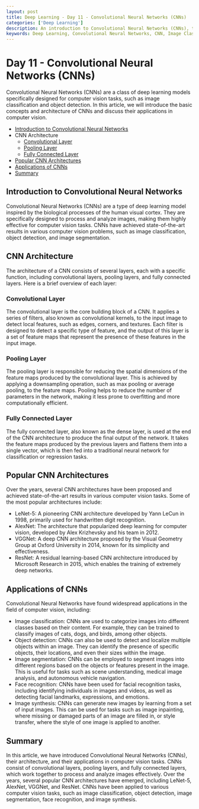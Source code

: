 ```yaml
---
layout: post
title: Deep Learning - Day 11 - Convolutional Neural Networks (CNNs)
categories: ['Deep Learning']
description: An introduction to Convolutional Neural Networks (CNNs), their architecture, and applications in computer vision tasks.
keywords: Deep Learning, Convolutional Neural Networks, CNN, Image Classification, Object Detection, Computer Vision, Python
---
```

# Day 11 - Convolutional Neural Networks (CNNs)

Convolutional Neural Networks (CNNs) are a class of deep learning models specifically designed for computer vision tasks, such as image classification and object detection. In this article, we will introduce the basic concepts and architecture of CNNs and discuss their applications in computer vision.

- [Introduction to Convolutional Neural Networks](#introduction-to-convolutional-neural-networks)
- CNN Architecture
  - [Convolutional Layer](#convolutional-layer)
  - [Pooling Layer](#pooling-layer)
  - [Fully Connected Layer](#fully-connected-layer)
- [Popular CNN Architectures](#popular-cnn-architectures)
- [Applications of CNNs](#applications-of-cnns)
- [Summary](#summary)

## Introduction to Convolutional Neural Networks

Convolutional Neural Networks (CNNs) are a type of deep learning model inspired by the biological processes of the human visual cortex. They are specifically designed to process and analyze images, making them highly effective for computer vision tasks. CNNs have achieved state-of-the-art results in various computer vision problems, such as image classification, object detection, and image segmentation.

## CNN Architecture

The architecture of a CNN consists of several layers, each with a specific function, including convolutional layers, pooling layers, and fully connected layers. Here is a brief overview of each layer:

### Convolutional Layer

The convolutional layer is the core building block of a CNN. It applies a series of filters, also known as convolutional kernels, to the input image to detect local features, such as edges, corners, and textures. Each filter is designed to detect a specific type of feature, and the output of this layer is a set of feature maps that represent the presence of these features in the input image.

### Pooling Layer

The pooling layer is responsible for reducing the spatial dimensions of the feature maps produced by the convolutional layer. This is achieved by applying a downsampling operation, such as max pooling or average pooling, to the feature maps. Pooling helps to reduce the number of parameters in the network, making it less prone to overfitting and more computationally efficient.

### Fully Connected Layer

The fully connected layer, also known as the dense layer, is used at the end of the CNN architecture to produce the final output of the network. It takes the feature maps produced by the previous layers and flattens them into a single vector, which is then fed into a traditional neural network for classification or regression tasks.

## Popular CNN Architectures

Over the years, several CNN architectures have been proposed and achieved state-of-the-art results in various computer vision tasks. Some of the most popular architectures include:

- LeNet-5: A pioneering CNN architecture developed by Yann LeCun in 1998, primarily used for handwritten digit recognition.
- AlexNet: The architecture that popularized deep learning for computer vision, developed by Alex Krizhevsky and his team in 2012.
- VGGNet: A deep CNN architecture proposed by the Visual Geometry Group at Oxford University in 2014, known for its simplicity and effectiveness.
- ResNet: A residual learning-based CNN architecture introduced by Microsoft Research in 2015, which enables the training of extremely deep networks.

## Applications of CNNs

Convolutional Neural Networks have found widespread applications in the field of computer vision, including:

- Image classification: CNNs are used to categorize images into different classes based on their content. For example, they can be trained to classify images of cats, dogs, and birds, among other objects.
- Object detection: CNNs can also be used to detect and localize multiple objects within an image. They can identify the presence of specific objects, their locations, and even their sizes within the image.
- Image segmentation: CNNs can be employed to segment images into different regions based on the objects or features present in the image. This is useful for tasks such as scene understanding, medical image analysis, and autonomous vehicle navigation.
- Face recognition: CNNs have been used for facial recognition tasks, including identifying individuals in images and videos, as well as detecting facial landmarks, expressions, and emotions.
- Image synthesis: CNNs can generate new images by learning from a set of input images. This can be used for tasks such as image inpainting, where missing or damaged parts of an image are filled in, or style transfer, where the style of one image is applied to another.

## Summary

In this article, we have introduced Convolutional Neural Networks (CNNs), their architecture, and their applications in computer vision tasks. CNNs consist of convolutional layers, pooling layers, and fully connected layers, which work together to process and analyze images effectively. Over the years, several popular CNN architectures have emerged, including LeNet-5, AlexNet, VGGNet, and ResNet. CNNs have been applied to various computer vision tasks, such as image classification, object detection, image segmentation, face recognition, and image synthesis.

